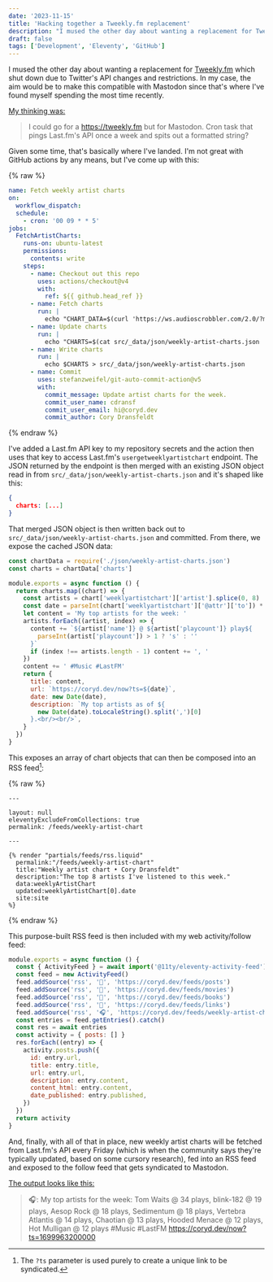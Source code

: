 ```yaml
---
date: '2023-11-15'
title: 'Hacking together a Tweekly.fm replacement'
description: "I mused the other day about wanting a replacement for Tweekly.fm which shut down due to Twitter's API changes and restrictions. In my case, the aim would be to make this compatible with Mastodon since that's where I've found myself spending the most time recently."
draft: false
tags: ['Development', 'Eleventy', 'GitHub']
---
```


I mused the other day about wanting a replacement for [Tweekly.fm](https://tweekly.fm) which shut down due to Twitter's API changes and restrictions. In my case, the aim would be to make this compatible with Mastodon since that's where I've found myself spending the most time recently.<!-- excerpt -->

[My thinking was:](https://social.lol/@cory/111405292422675624)

> I could go for a <https://tweekly.fm> but for Mastodon. Cron task that pings Last.fm's API once a week and spits out a formatted string?

Given some time, that's basically where I've landed. I'm not great with GitHub actions by any means, but I've come up with this:

{% raw %}

```yaml
name: Fetch weekly artist charts
on:
  workflow_dispatch:
  schedule:
    - cron: '00 09 * * 5'
jobs:
  FetchArtistCharts:
    runs-on: ubuntu-latest
    permissions:
      contents: write
    steps:
      - name: Checkout out this repo
        uses: actions/checkout@v4
        with:
          ref: ${{ github.head_ref }}
      - name: Fetch charts
        run: |
          echo "CHART_DATA=$(curl 'https://ws.audioscrobbler.com/2.0/?method=user.getweeklyartistchart&user=coryd_&api_key=${{ secrets.LASTFM_API_KEY }}&format=json')" >> "$GITHUB_ENV"
      - name: Update charts
        run: |
          echo "CHARTS=$(cat src/_data/json/weekly-artist-charts.json | jq -c --argjson jq_data "$CHART_DATA" '.charts += [$jq_data]')" >> "$GITHUB_ENV"
      - name: Write charts
        run: |
          echo $CHARTS > src/_data/json/weekly-artist-charts.json
      - name: Commit
        uses: stefanzweifel/git-auto-commit-action@v5
        with:
          commit_message: Update artist charts for the week.
          commit_user_name: cdransf
          commit_user_email: hi@coryd.dev
          commit_author: Cory Dransfeldt
```

{% endraw %}

I've added a Last.fm API key to my repository secrets and the action then uses that key to access Last.fm's `usergetweeklyartistchart` endpoint. The JSON returned by the endpoint is then merged with an existing JSON object read in from `src/_data/json/weekly-artist-charts.json` and it's shaped like this:

```json
{
  charts: [...]
}
```

That merged JSON object is then written back out to `src/_data/json/weekly-artist-charts.json` and committed. From there, we expose the cached JSON data:

```javascript
const chartData = require('./json/weekly-artist-charts.json')
const charts = chartData['charts']

module.exports = async function () {
  return charts.map((chart) => {
    const artists = chart['weeklyartistchart']['artist'].splice(0, 8)
    const date = parseInt(chart['weeklyartistchart']['@attr']['to']) * 1000
    let content = 'My top artists for the week: '
    artists.forEach((artist, index) => {
      content += `${artist['name']} @ ${artist['playcount']} play${
        parseInt(artist['playcount']) > 1 ? 's' : ''
      }`
      if (index !== artists.length - 1) content += ', '
    })
    content += ' #Music #LastFM'
    return {
      title: content,
      url: `https://coryd.dev/now?ts=${date}`,
      date: new Date(date),
      description: `My top artists as of ${
        new Date(date).toLocaleString().split(',')[0]
      }.<br/><br/>`,
    }
  })
}
```

This exposes an array of chart objects that can then be composed into an RSS feed[^1]:

{% raw %}

```liquid
---

layout: null
eleventyExcludeFromCollections: true
permalink: /feeds/weekly-artist-chart

---

{% render "partials/feeds/rss.liquid"
  permalink:"/feeds/weekly-artist-chart"
  title:"Weekly artist chart • Cory Dransfeldt"
  description:"The top 8 artists I've listened to this week."
  data:weeklyArtistChart
  updated:weeklyArtistChart[0].date
  site:site
%}
```

{% endraw %}

This purpose-built RSS feed is then included with my web activity/follow feed:

```javascript
module.exports = async function () {
  const { ActivityFeed } = await import('@11ty/eleventy-activity-feed')
  const feed = new ActivityFeed()
  feed.addSource('rss', '📝', 'https://coryd.dev/feeds/posts')
  feed.addSource('rss', '🎥', 'https://coryd.dev/feeds/movies')
  feed.addSource('rss', '📖', 'https://coryd.dev/feeds/books')
  feed.addSource('rss', '🔗', 'https://coryd.dev/feeds/links')
  feed.addSource('rss', '🎧', 'https://coryd.dev/feeds/weekly-artist-chart')
  const entries = feed.getEntries().catch()
  const res = await entries
  const activity = { posts: [] }
  res.forEach((entry) => {
    activity.posts.push({
      id: entry.url,
      title: entry.title,
      url: entry.url,
      description: entry.content,
      content_html: entry.content,
      date_published: entry.published,
    })
  })
  return activity
}
```

And, finally, with all of that in place, new weekly artist charts will be fetched from Last.fm's API every Friday (which is when the community says they're typically updated, based on some cursory research), fed into an RSS feed and exposed to the follow feed that gets syndicated to Mastodon.

[The output looks like this:](https://social.lol/@cory/111416515948114589)

> 🎧: My top artists for the week: Tom Waits @ 34 plays, blink-182 @ 19 plays, Aesop Rock @ 18 plays, Sedimentum @ 18 plays, Vertebra Atlantis @ 14 plays, Chaotian @ 13 plays, Hooded Menace @ 12 plays, Hot Mulligan @ 12 plays #Music #LastFM <https://coryd.dev/now?ts=1699963200000>

[^1]: The `?ts` parameter is used purely to create a unique link to be syndicated.
